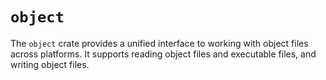 # `object`

The `object` crate provides a unified interface to working with object files
across platforms. It supports reading object files and executable files,
and writing object files.
